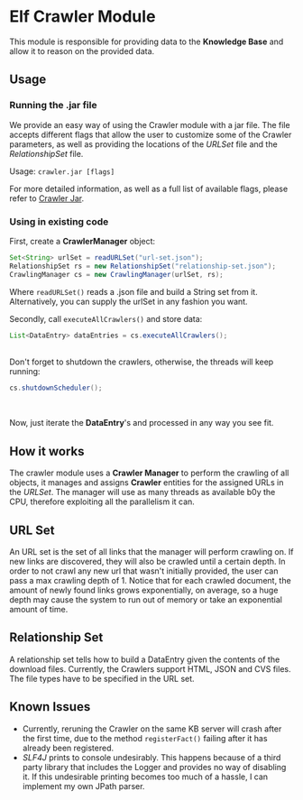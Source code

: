 

# Elf Crawler Module

This module is responsible for providing data to the **Knowledge Base** and allow it to reason on the provided data.

## Usage

### Running the .jar file
We provide an easy way of using the Crawler module with a jar file. The file accepts different flags that allow the user to customize some of the Crawler parameters, as well as providing the locations of the *URLSet* file and the *RelationshipSet* file.

Usage:
```crawler.jar [flags]```

For more detailed information, as well as a full list of available flags, please refer to [Crawler Jar](docs/crawlerjar.md).

### Using in existing code
First, create a  **CrawlerManager** object:
```java
Set<String> urlSet = readURLSet("url-set.json"); 
RelationshipSet rs = new RelationshipSet("relationship-set.json");
CrawlingManager cs = new CrawlingManager(urlSet, rs);
```
Where `readURLSet()` reads a .json file and build a String set from it. Alternatively, you can supply the urlSet in any fashion you want.

Secondly, call `executeAllCrawlers()` and store data:
```java
List<DataEntry> dataEntries = cs.executeAllCrawlers();
```
<br />
Don't forget to shutdown the crawlers, otherwise, the threads will keep running:

```java
cs.shutdownScheduler();
```
<br />

Now, just iterate the **DataEntry**'s and processed in any way you see fit.

## How it works

The crawler module uses a **Crawler Manager** to perform the crawling of all objects, it manages and assigns **Crawler** entities for the assigned URLs in the *URLSet*. The manager will use as many threads as available b0y the CPU, therefore exploiting all the parallelism it can.  

## URL Set
An URL set is the set of all links that the manager will perform crawling on. If new links are discovered, they will also be crawled until a certain depth. In order to not crawl any new url that wasn't initially provided, the user can pass a max crawling depth of 1. Notice that for each crawled document, the amount of newly found links grows exponentially, on average, so a huge depth may cause the system to run out of memory or take an exponential amount of time. 

## Relationship Set
A relationship set tells how to build a <class>DataEntry</class>  given the contents of the download files. Currently, the Crawlers support HTML, JSON and CVS files. The file types have to be specified in the URL set.

## Known Issues
* Currently, reruning the Crawler on the same KB server will crash after the first time, due to the method `registerFact()` failing after it has already been registered.
* *SLF4J* prints to console undesirably. This happens because of a third party library that includes the Logger and provides no way of disabling it. If this undesirable printing becomes too much of a hassle, I can implement my own JPath parser.